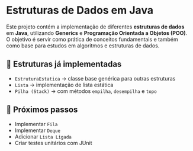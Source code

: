 # Estruturas de Dados em Java

Este projeto contém a implementação de diferentes **estruturas de dados** em **Java**, utilizando **Generics** e **Programação Orientada a Objetos (POO)**.  
O objetivo é servir como prática de conceitos fundamentais e também como base para estudos em algoritmos e estruturas de dados.

## 🚀 Estruturas já implementadas
- `EstruturaEstatica` → classe base genérica para outras estruturas
- `Lista` → implementação de lista estática
- `Pilha (Stack)` → com métodos `empilha`, `desempilha` e `topo`

## 📌 Próximos passos
- Implementar `Fila`
- Implementar `Deque`
- Adicionar `Lista Ligada`
- Criar testes unitários com JUnit 
